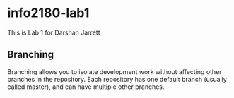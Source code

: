 # info2180-lab1
This is Lab 1 for Darshan Jarrett
## Branching
   Branching allows you to isolate development work without
   affecting other branches in the repository. Each repository
   has one default branch (usually called master), and can have
multiple other branches.